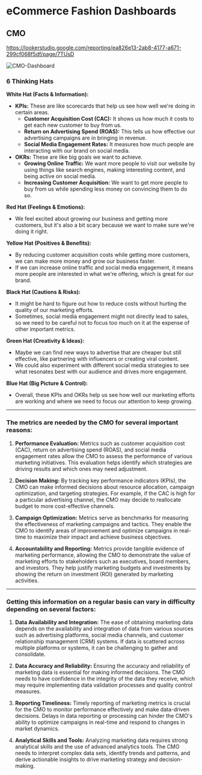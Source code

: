 # eCommerce Fashion Dashboards

## CMO
https://lookerstudio.google.com/reporting/ea826e13-2ab8-4177-a671-299cf068f5df/page/7TUsD

![CMO-Dashboard](https://github.com/Dillipmeher/E-commerce_Fashion_Project-Looker_Studio/assets/143451788/9a68a6f9-a5b5-4ec6-8b3e-f6b0249e0346)




### 6 Thinking Hats 

**White Hat (Facts & Information):**
- **KPIs:** These are like scorecards that help us see how well we're doing in certain areas.
  - **Customer Acquisition Cost (CAC):** It shows us how much it costs to get each new customer to buy from us.
  - **Return on Advertising Spend (ROAS):** This tells us how effective our advertising campaigns are in bringing in revenue.
  - **Social Media Engagement Rates:** It measures how much people are interacting with our brand on social media.
- **OKRs:** These are like big goals we want to achieve.
  - **Growing Online Traffic:** We want more people to visit our website by using things like search engines, making interesting content, and being active on social media.
  - **Increasing Customer Acquisition:** We want to get more people to buy from us while spending less money on convincing them to do so.

**Red Hat (Feelings & Emotions):**
- We feel excited about growing our business and getting more customers, but it's also a bit scary because we want to make sure we're doing it right.

**Yellow Hat (Positives & Benefits):**
- By reducing customer acquisition costs while getting more customers, we can make more money and grow our business faster.
- If we can increase online traffic and social media engagement, it means more people are interested in what we're offering, which is great for our brand.

**Black Hat (Cautions & Risks):**
- It might be hard to figure out how to reduce costs without hurting the quality of our marketing efforts.
- Sometimes, social media engagement might not directly lead to sales, so we need to be careful not to focus too much on it at the expense of other important metrics.

**Green Hat (Creativity & Ideas):**
- Maybe we can find new ways to advertise that are cheaper but still effective, like partnering with influencers or creating viral content.
- We could also experiment with different social media strategies to see what resonates best with our audience and drives more engagement.

**Blue Hat (Big Picture & Control):**
- Overall, these KPIs and OKRs help us see how well our marketing efforts are working and where we need to focus our attention to keep growing.

---

### The metrics are needed by the CMO for several important reasons:

1. **Performance Evaluation:** Metrics such as customer acquisition cost (CAC), return on advertising spend (ROAS), and social media engagement rates allow the CMO to assess the performance of various marketing initiatives. This evaluation helps identify which strategies are driving results and which ones may need adjustment.

2. **Decision Making:** By tracking key performance indicators (KPIs), the CMO can make informed decisions about resource allocation, campaign optimization, and targeting strategies. For example, if the CAC is high for a particular advertising channel, the CMO may decide to reallocate budget to more cost-effective channels.

3. **Campaign Optimization:** Metrics serve as benchmarks for measuring the effectiveness of marketing campaigns and tactics. They enable the CMO to identify areas of improvement and optimize campaigns in real-time to maximize their impact and achieve business objectives.

4. **Accountability and Reporting:** Metrics provide tangible evidence of marketing performance, allowing the CMO to demonstrate the value of marketing efforts to stakeholders such as executives, board members, and investors. They help justify marketing budgets and investments by showing the return on investment (ROI) generated by marketing activities.


---

### Getting this information on a regular basis can vary in difficulty depending on several factors:


1. **Data Availability and Integration:** The ease of obtaining marketing data depends on the availability and integration of data from various sources such as advertising platforms, social media channels, and customer relationship management (CRM) systems. If data is scattered across multiple platforms or systems, it can be challenging to gather and consolidate.

2. **Data Accuracy and Reliability:** Ensuring the accuracy and reliability of marketing data is essential for making informed decisions. The CMO needs to have confidence in the integrity of the data they receive, which may require implementing data validation processes and quality control measures.

3. **Reporting Timeliness:** Timely reporting of marketing metrics is crucial for the CMO to monitor performance effectively and make data-driven decisions. Delays in data reporting or processing can hinder the CMO's ability to optimize campaigns in real-time and respond to changes in market dynamics.

4. **Analytical Skills and Tools:** Analyzing marketing data requires strong analytical skills and the use of advanced analytics tools. The CMO needs to interpret complex data sets, identify trends and patterns, and derive actionable insights to drive marketing strategy and decision-making.








 
